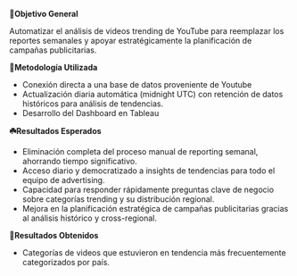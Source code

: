 **🎯Objetivo General**

 Automatizar el análisis de videos trending de YouTube para reemplazar los reportes semanales y apoyar estratégicamente la planificación de campañas publicitarias.

**🧩Metodología Utilizada**

 - Conexión directa a una base de datos proveniente de Youtube 
 - Actualización diaria automática (midnight UTC) con retención de datos históricos para análisis de tendencias.
 - Desarrollo del Dashboard en Tableau

**☘️Resultados Esperados**

 - Eliminación completa del proceso manual de reporting semanal, ahorrando tiempo significativo.
 - Acceso diario y democratizado a insights de tendencias para todo el equipo de advertising.
 - Capacidad para responder rápidamente preguntas clave de negocio sobre categorías trending y su distribución regional.
 - Mejora en la planificación estratégica de campañas publicitarias gracias al análisis histórico y cross-regional.

**📑Resultados Obtenidos**
 - Categorías de videos que estuvieron en tendencia más frecuentemente categorizados por país.
 
